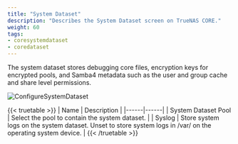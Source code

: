 ```yaml
---
title: "System Dataset"
description: "Describes the System Dataset screen on TrueNAS CORE."
weight: 60
tags:
- coresystemdataset
- coredataset
---
```


The system dataset stores debugging core files, encryption keys for encrypted pools, and Samba4 metadata such as the user and group cache and share level permissions.

![ConfigureSystemDataset](/images/CORE/System/ConfigureSystemDataset.png "Configure System Dataset")

{{< truetable >}}
| Name | Description |
|------|------|
| System Dataset Pool | Select the pool to contain the system dataset. |
| Syslog | Store system logs on the system dataset. Unset to store system logs in /var/ on the operating system device. |
{{< /truetable >}}
